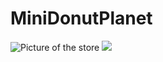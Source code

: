 # MiniDonutPlanet

![Picture of the store](https://i.gyazo.com/d01b612a23087d2c5e664986049341ff.png)
![](https://github.com/MatriXcel/MiniDonutPlanet/blob/master/donutplanetdemo.gif)

